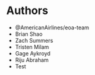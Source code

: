 # Authors

- @AmericanAirlines/eoa-team
- Brian Shao
- Zach Summers
- Tristen Milam
- Gage Aykroyd
- Riju Abraham
- Test
